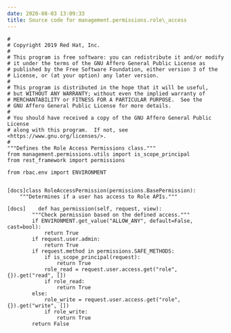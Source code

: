 ```yaml
---
date: 2020-08-03 13:09:33
title: Source code for management.permissions.role\_access
---
```


<div class="highlight">

    #
    # Copyright 2019 Red Hat, Inc.
    #
    # This program is free software: you can redistribute it and/or modify
    # it under the terms of the GNU Affero General Public License as
    # published by the Free Software Foundation, either version 3 of the
    # License, or (at your option) any later version.
    #
    # This program is distributed in the hope that it will be useful,
    # but WITHOUT ANY WARRANTY; without even the implied warranty of
    # MERCHANTABILITY or FITNESS FOR A PARTICULAR PURPOSE.  See the
    # GNU Affero General Public License for more details.
    #
    # You should have received a copy of the GNU Affero General Public License
    # along with this program.  If not, see <https://www.gnu.org/licenses/>.
    #
    """Defines the Role Access Permissions class."""
    from management.permissions.utils import is_scope_principal
    from rest_framework import permissions
    
    from rbac.env import ENVIRONMENT
    
    
    [docs]class RoleAccessPermission(permissions.BasePermission):
        """Determines if a user has access to Role APIs."""
    
    [docs]    def has_permission(self, request, view):
            """Check permission based on the defined access."""
            if ENVIRONMENT.get_value("ALLOW_ANY", default=False, cast=bool):
                return True
            if request.user.admin:
                return True
            if request.method in permissions.SAFE_METHODS:
                if is_scope_principal(request):
                    return True
                role_read = request.user.access.get("role", {}).get("read", [])
                if role_read:
                    return True
            else:
                role_write = request.user.access.get("role", {}).get("write", [])
                if role_write:
                    return True
            return False

</div>